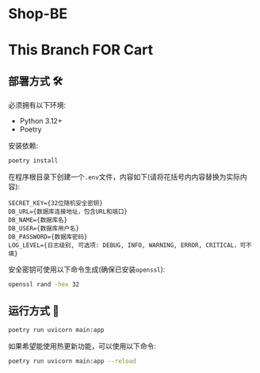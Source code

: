 # Shop-BE
# This Branch FOR Cart


## 部署方式 🛠️

必须拥有以下环境:

- Python 3.12+
- Poetry

安装依赖:

```bash
poetry install
```

在程序根目录下创建一个`.env`文件，内容如下(请将花括号内内容替换为实际内容):

```env
SECRET_KEY={32位随机安全密钥}
DB_URL={数据库连接地址，包含URL和端口}
DB_NAME={数据库名}
DB_USER={数据库用户名}
DB_PASSWORD={数据库密码}
LOG_LEVEL={日志级别, 可选项: DEBUG, INFO, WARNING, ERROR, CRITICAL，可不填}
```

安全密钥可使用以下命令生成(确保已安装`openssl`):

```bash
openssl rand -hex 32
```

## 运行方式 🚀

```bash
poetry run uvicorn main:app
```

如果希望能使用热更新功能，可以使用以下命令:

```bash
poetry run uvicorn main:app --reload
```
